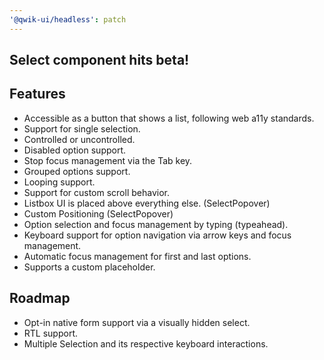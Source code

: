 ```yaml
---
'@qwik-ui/headless': patch
---
```


## Select component hits beta!

## Features

- Accessible as a button that shows a list, following web a11y standards.
- Support for single selection.
- Controlled or uncontrolled.
- Disabled option support.
- Stop focus management via the Tab key.
- Grouped options support.
- Looping support.
- Support for custom scroll behavior.
- Listbox UI is placed above everything else. (SelectPopover)
- Custom Positioning (SelectPopover)
- Option selection and focus management by typing (typeahead).
- Keyboard support for option navigation via arrow keys and focus management.
- Automatic focus management for first and last options.
- Supports a custom placeholder.

## Roadmap

- Opt-in native form support via a visually hidden select.
- RTL support.
- Multiple Selection and its respective keyboard interactions.
